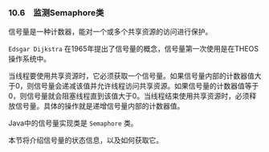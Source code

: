 ### 10.6　监测Semaphore类

信号量是一种计数器，能对一个或多个共享资源的访问进行保护。

`Edsgar Dijkstra` 在1965年提出了信号量的概念，信号量第一次使用是在THEOS操作系统中。

当线程要使用共享资源时，它必须获取一个信号量。如果信号量内部的计数器值大于0，则信号量会递减该值并允许线程访问共享资源。如果信号量的计数器值等于0，则信号量就会阻塞线程直到该值大于0。当线程结束使用共享资源时，必须释放信号量。具体的操作就是递增信号量内部的计数器值。

Java中的信号量实现类是 `Semaphore` 类。

本节将介绍信号量的状态信息，以及如何获取它。

